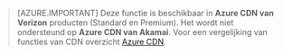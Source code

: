 > [AZURE.IMPORTANT] Deze functie is beschikbaar in **Azure CDN van Verizon** producten (Standard en Premium). Het wordt niet ondersteund op **Azure CDN van Akamai**.  Voor een vergelijking van functies van CDN overzicht [Azure CDN](cdn-overview.md#azure-cdn-features). 